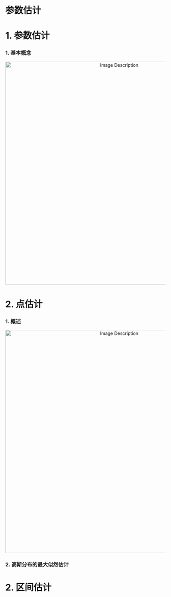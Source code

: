 # 参数估计

# 1. 参数估计

### 1. 基本概念

<p align="center">
<img src="https://19640810.xyz/05_image/01_imageHost/20240704-105530.png" alt="Image Description" width="700">
</p>



# 2. 点估计

### 1. 概述

<p align="center">
<img src="https://19640810.xyz/05_image/01_imageHost/20240704-105126.png" alt="Image Description" width="700">
</p>

### 2. 高斯分布的最大似然估计




# 2. 区间估计
